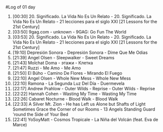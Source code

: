 #Log of 01 day

1. [00:30] 20. Significado. La Vida No Es Un Relato - 20. Significado. La Vida No Es Un Relato - 21 lecciones para el siglo XXI [21 Lessons for the 21st Century]
1. [03:50] 9gag.com - unknown - 9GAG: Go Fun The World
1. [03:53] 20. Significado. La Vida No Es Un Relato - 20. Significado. La Vida No Es Un Relato - 21 lecciones para el siglo XXI [21 Lessons for the 21st Century]
1. [19:10] Depresión Sonora - Depresión Sonora - Dime Que Me Odias
1. [21:39] Angel Olsen - Sleepwalker - Sweet Dreams
1. [21:43] Molchat Doma - этажи - Клетка
1. [21:47] Ruzzi - Me Amo - Me Amo
1. [21:50] El Búho - Camino De Flores - Mirando El Fuego
1. [22:10] Angel Olsen - Whole New Mess - Whole New Mess
1. [22:10] Ramona - La Segunda Luz Del Día - Duermevela
1. [22:17] Andrew Prahlow - Outer Wilds - Reprise - Outer Wilds - Reprise
1. [22:22] Hannah Cohen - Wasting My Time - Wasting My Time
1. [22:26] Cabaret Nocturne - Blood Walk - Blood Walk
1. [22:33] A Silver Mt. Zion - He has Left us Alone but Shafts of Light Sometimes Grace the Corner of our Rooms - 13 Angels Standing Guard 'round the Side of Your Bed
1. [22:41] YoSoyMatt - Cosmos Tropicale - La Niña del Volcán (feat. Eva de Marce)
